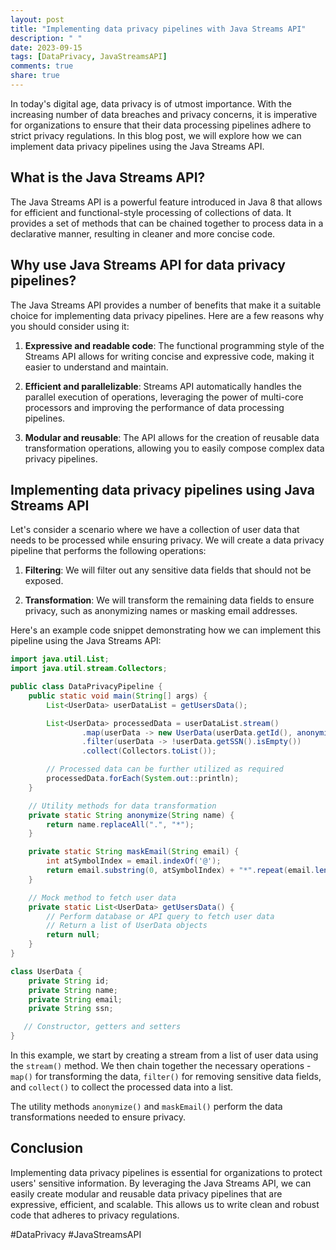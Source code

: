 ```yaml
---
layout: post
title: "Implementing data privacy pipelines with Java Streams API"
description: " "
date: 2023-09-15
tags: [DataPrivacy, JavaStreamsAPI]
comments: true
share: true
---
```


In today's digital age, data privacy is of utmost importance. With the increasing number of data breaches and privacy concerns, it is imperative for organizations to ensure that their data processing pipelines adhere to strict privacy regulations. In this blog post, we will explore how we can implement data privacy pipelines using the Java Streams API.

## What is the Java Streams API?

The Java Streams API is a powerful feature introduced in Java 8 that allows for efficient and functional-style processing of collections of data. It provides a set of methods that can be chained together to process data in a declarative manner, resulting in cleaner and more concise code.

## Why use Java Streams API for data privacy pipelines?

The Java Streams API provides a number of benefits that make it a suitable choice for implementing data privacy pipelines. Here are a few reasons why you should consider using it:

1. **Expressive and readable code**: The functional programming style of the Streams API allows for writing concise and expressive code, making it easier to understand and maintain.

2. **Efficient and parallelizable**: Streams API automatically handles the parallel execution of operations, leveraging the power of multi-core processors and improving the performance of data processing pipelines.

3. **Modular and reusable**: The API allows for the creation of reusable data transformation operations, allowing you to easily compose complex data privacy pipelines.

## Implementing data privacy pipelines using Java Streams API

Let's consider a scenario where we have a collection of user data that needs to be processed while ensuring privacy. We will create a data privacy pipeline that performs the following operations:

1. **Filtering**: We will filter out any sensitive data fields that should not be exposed.

2. **Transformation**: We will transform the remaining data fields to ensure privacy, such as anonymizing names or masking email addresses.

Here's an example code snippet demonstrating how we can implement this pipeline using the Java Streams API:

```java
import java.util.List;
import java.util.stream.Collectors;

public class DataPrivacyPipeline {
    public static void main(String[] args) {
        List<UserData> userDataList = getUsersData();

        List<UserData> processedData = userDataList.stream()
                .map(userData -> new UserData(userData.getId(), anonymize(userData.getName()), maskEmail(userData.getEmail())))
                .filter(userData -> !userData.getSSN().isEmpty())
                .collect(Collectors.toList());

        // Processed data can be further utilized as required
        processedData.forEach(System.out::println);
    }

    // Utility methods for data transformation
    private static String anonymize(String name) {
        return name.replaceAll(".", "*");
    }

    private static String maskEmail(String email) {
        int atSymbolIndex = email.indexOf('@');
        return email.substring(0, atSymbolIndex) + "*".repeat(email.length() - atSymbolIndex);
    }

    // Mock method to fetch user data
    private static List<UserData> getUsersData() {
        // Perform database or API query to fetch user data
        // Return a list of UserData objects
        return null;
    }
}

class UserData {
    private String id;
    private String name;
    private String email;
    private String ssn;

   // Constructor, getters and setters
}
```

In this example, we start by creating a stream from a list of user data using the `stream()` method. We then chain together the necessary operations - `map()` for transforming the data, `filter()` for removing sensitive data fields, and `collect()` to collect the processed data into a list.

The utility methods `anonymize()` and `maskEmail()` perform the data transformations needed to ensure privacy.

## Conclusion

Implementing data privacy pipelines is essential for organizations to protect users' sensitive information. By leveraging the Java Streams API, we can easily create modular and reusable data privacy pipelines that are expressive, efficient, and scalable. This allows us to write clean and robust code that adheres to privacy regulations.

#DataPrivacy #JavaStreamsAPI